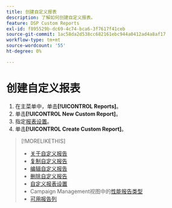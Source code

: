 ```yaml
---
title: 创建自定义报表
description: 了解如何创建自定义报表。
feature: DSP Custom Reports
exl-id: f895529b-dc69-4c74-bca6-3f7617f41ceb
source-git-commit: 1ac58da2d538cc682161ebc944a0412ad4a8af17
workflow-type: tm+mt
source-wordcount: '55'
ht-degree: 0%

---
```


# 创建自定义报表

1. 在主菜单中，单击&#x200B;**[!UICONTROL Reports]**。
1. 单击&#x200B;**[!UICONTROL New Custom Report]**。
1. 指定[报表设置](/help/dsp/reports/report-settings.md)。
1. 单击&#x200B;**[!UICONTROL Create Custom Report]**。

>[!MORELIKETHIS]
>
>* [关于自定义报告](/help/dsp/reports/report-about.md)
>* [复制自定义报告](/help/dsp/reports/report-copy.md)
>* [编辑自定义报告](/help/dsp/reports/report-edit.md)
>* [删除自定义报告](/help/dsp/reports/report-delete.md)
>* [自定义报表设置](/help/dsp/reports/report-settings.md)
>* Campaign Management视图中的[性能报告类型](/help/dsp/campaign-management/reports/campaign-reports-about.md)
>* [可用报告列](/help/dsp/reports/report-columns.md)
